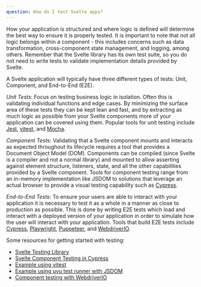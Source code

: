 ```yaml
---
question: How do I test Svelte apps?
---
```


How your application is structured and where logic is defined will determine the best way to ensure it is properly tested. It is important to note that not all logic belongs within a component - this includes concerns such as data transformation, cross-component state management, and logging, among others. Remember that the Svelte library has its own test suite, so you do not need to write tests to validate implementation details provided by Svelte.

A Svelte application will typically have three different types of tests: Unit, Component, and End-to-End (E2E).

*Unit Tests*: Focus on testing business logic in isolation. Often this is validating individual functions and edge cases. By minimizing the surface area of these tests they can be kept lean and fast, and by extracting as much logic as possible from your Svelte components more of your application can be covered using them. Popular tools for unit testing include [Jest](https://jestjs.io/), [vitest](https://vitest.dev/), and [Mocha](https://mochajs.org/).

*Component Tests*: Validating that a Svelte component mounts and interacts as expected throughout its lifecycle requires a tool that provides a Document Object Model (DOM). Components can be compiled (since Svelte is a compiler and not a normal library) and mounted to allow asserting against element structure, listeners, state, and all the other capabilities provided by a Svelte component. Tools for component testing range from an in-memory implementation like JSDOM to solutions that leverage an actual browser to provide a visual testing capability such as [Cypress](https://www.cypress.io/).

*End-to-End Tests*: To ensure your users are able to interact with your application it is necessary to test it as a whole in a manner as close to production as possible. This is done by writing E2E tests which load and interact with a deployed version of your application in order to simulate how the user will interact with your application. Tools that build E2E tests include [Cypress](https://www.cypress.io/), [Playwright](https://playwright.dev/), [Puppeteer](https://pptr.dev/), and [WebdriverIO](https://webdriver.io/).

Some resources for getting started with testing:
- [Svelte Testing Library](https://testing-library.com/docs/svelte-testing-library/example/)
- [Svelte Component Testing in Cypress](https://docs.cypress.io/guides/component-testing/svelte/overview)
- [Example using vitest](https://github.com/vitest-dev/vitest/tree/main/examples/svelte)
- [Example using uvu test runner with JSDOM](https://github.com/lukeed/uvu/tree/master/examples/svelte)
- [Component testing with WebdriverIO](https://webdriver.io/docs/component-testing/svelte)
